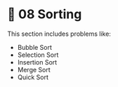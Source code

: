 # 📂 08 Sorting

This section includes problems like:
- Bubble Sort
- Selection Sort
- Insertion Sort
- Merge Sort
- Quick Sort
